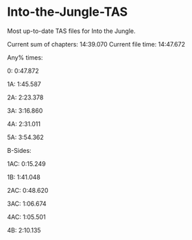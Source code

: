 # Into-the-Jungle-TAS
Most up-to-date TAS files for Into the Jungle.

Current sum of chapters:   14:39.070
Current file time:         14:47.672

Any% times:

0:  0:47.872

1A: 1:45.587

2A: 2:23.378

3A: 3:16.860

4A: 2:31.011

5A: 3:54.362


B-Sides:

1AC: 0:15.249

1B: 1:41.048

2AC: 0:48.620

3AC: 1:06.674

4AC: 1:05.501

4B: 2:10.135